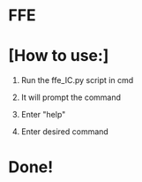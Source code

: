# FFE




# [How to use:]

1. Run the ffe_IC.py script in cmd

2. It will prompt the command


3. Enter "help" 

4. Enter desired command




# Done!



